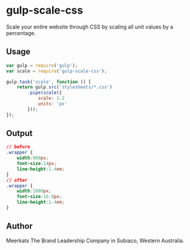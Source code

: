 # gulp-scale-css

Scale your entire website through CSS by scaling all unit values by a percentage.

## Usage

```js
var gulp = require('gulp');
var scale = require('gulp-scale-css');

gulp.task('scale', function () {
	return gulp.src('stylesheets/*.css')
		.pipe(scale({
            scale: 1.2
            units: 'px'
        }));
});
```

## Output

```css
// before
.wrapper {
    width:900px;
    font-size:14px;
    line-height:1.4em;
}
// after
.wrapper {
    width:1080px;
    font-size:16.8px;
    line-height:1.4em;
}
```

## Author

Meerkats The Brand Leadership Company in Subiaco, Western Australia.
